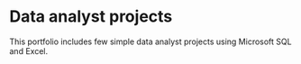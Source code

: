 # Data analyst projects

This portfolio includes few simple data analyst projects using Microsoft SQL and Excel.
